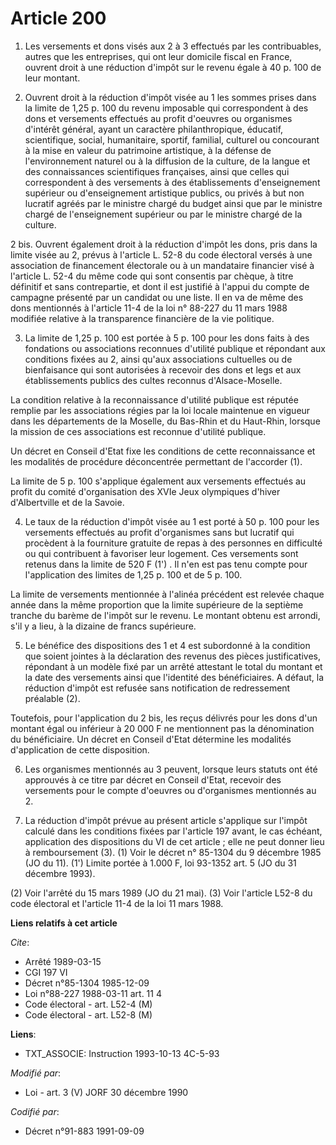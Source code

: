 # Article 200

1. Les versements et dons visés aux 2 à 3 effectués par les contribuables, autres que les entreprises, qui ont leur domicile
fiscal en France, ouvrent droit à une réduction d'impôt sur le revenu égale à 40 p. 100 de leur montant.

2. Ouvrent droit à la réduction d'impôt visée au 1 les sommes prises dans la limite de 1,25 p. 100 du revenu imposable qui
correspondent à des dons et versements effectués au profit d'oeuvres ou organismes d'intérêt général, ayant un caractère
philanthropique, éducatif, scientifique, social, humanitaire, sportif, familial, culturel ou concourant à la mise en valeur
du patrimoine artistique, à la défense de l'environnement naturel ou à la diffusion de la culture, de la langue et des
connaissances scientifiques françaises, ainsi que celles qui correspondent à des versements à des établissements
d'enseignement supérieur ou d'enseignement artistique publics, ou privés à but non lucratif agréés par le ministre chargé du
budget ainsi que par le ministre chargé de l'enseignement supérieur ou par le ministre chargé de la culture.

2 bis. Ouvrent également droit à la réduction d'impôt les dons, pris dans la limite visée au 2, prévus à l'article L. 52-8 du
code électoral versés à une association de financement électorale ou à un mandataire financier visé à l'article L. 52-4 du
même code qui sont consentis par chèque, à titre définitif et sans contrepartie, et dont il est justifié à l'appui du compte
de campagne présenté par un candidat ou une liste. Il en va de même des dons mentionnés à l'article 11-4 de la loi n° 88-227
du 11 mars 1988 modifiée relative à la transparence financière de la vie politique.

3. La limite de 1,25 p. 100 est portée à 5 p. 100 pour les dons faits à des fondations ou associations reconnues d'utilité
publique et répondant aux conditions fixées au 2, ainsi qu'aux associations cultuelles ou de bienfaisance qui sont autorisées
à recevoir des dons et legs et aux établissements publics des cultes reconnus d'Alsace-Moselle.

La condition relative à la reconnaissance d'utilité publique est réputée remplie par les associations régies par la loi
locale maintenue en vigueur dans les départements de la Moselle, du Bas-Rhin et du Haut-Rhin, lorsque la mission de ces
associations est reconnue d'utilité publique.

Un décret en Conseil d'Etat fixe les conditions de cette reconnaissance et les modalités de procédure déconcentrée permettant
de l'accorder (1).

La limite de 5 p. 100 s'applique également aux versements effectués au profit du comité d'organisation des XVIe Jeux
olympiques d'hiver d'Albertville et de la Savoie.

4. Le taux de la réduction d'impôt visée au 1 est porté à 50 p. 100 pour les versements effectués au profit d'organismes sans
but lucratif qui procèdent à la fourniture gratuite de repas à des personnes en difficulté ou qui contribuent à favoriser
leur logement. Ces versements sont retenus dans la limite de 520 F (1') . Il n'en est pas tenu compte pour l'application des
limites de 1,25 p. 100 et de 5 p. 100.

La limite de versements mentionnée à l'alinéa précédent est relevée chaque année dans la même proportion que la limite
supérieure de la septième tranche du barème de l'impôt sur le revenu. Le montant obtenu est arrondi, s'il y a lieu, à la
dizaine de francs supérieure.

5. Le bénéfice des dispositions des 1 et 4 est subordonné à la condition que soient jointes à la déclaration des revenus des
pièces justificatives, répondant à un modèle fixé par un arrêté attestant le total du montant et la date des versements ainsi
que l'identité des bénéficiaires. A défaut, la réduction d'impôt est refusée sans notification de redressement préalable (2).

Toutefois, pour l'application du 2 bis, les reçus délivrés pour les dons d'un montant égal ou inférieur à 20 000 F ne
mentionnent pas la dénomination du bénéficiaire. Un décret en Conseil d'Etat détermine les modalités d'application de cette
disposition.

6. Les organismes mentionnés au 3 peuvent, lorsque leurs statuts ont été approuvés à ce titre par décret en Conseil d'Etat,
recevoir des versements pour le compte d'oeuvres ou d'organismes mentionnés au 2.

7. La réduction d'impôt prévue au présent article s'applique sur l'impôt calculé dans les conditions fixées par l'article 197
avant, le cas échéant, application des dispositions du VI de cet article ; elle ne peut donner lieu à remboursement (3).
(1) Voir le décret n° 85-1304 du 9 décembre 1985 (JO du 11).    (1') Limite portée à 1.000 F, loi 93-1352 art. 5 (JO du 31
décembre 1993).

(2) Voir l'arrêté du 15 mars 1989 (JO du 21 mai).    (3) Voir l'article L52-8 du code électoral et l'article 11-4 de la loi
11 mars 1988.

**Liens relatifs à cet article**

_Cite_:

  - Arrêté 1989-03-15
  - CGI 197 VI
  - Décret n°85-1304 1985-12-09
  - Loi n°88-227 1988-03-11 art. 11 4
  - Code électoral - art. L52-4 (M)
  - Code électoral - art. L52-8 (M)

**Liens**:

  - TXT_ASSOCIE: Instruction 1993-10-13 4C-5-93

_Modifié par_:

  - Loi - art. 3 (V) JORF 30 décembre 1990

_Codifié par_:

  - Décret n°91-883 1991-09-09
